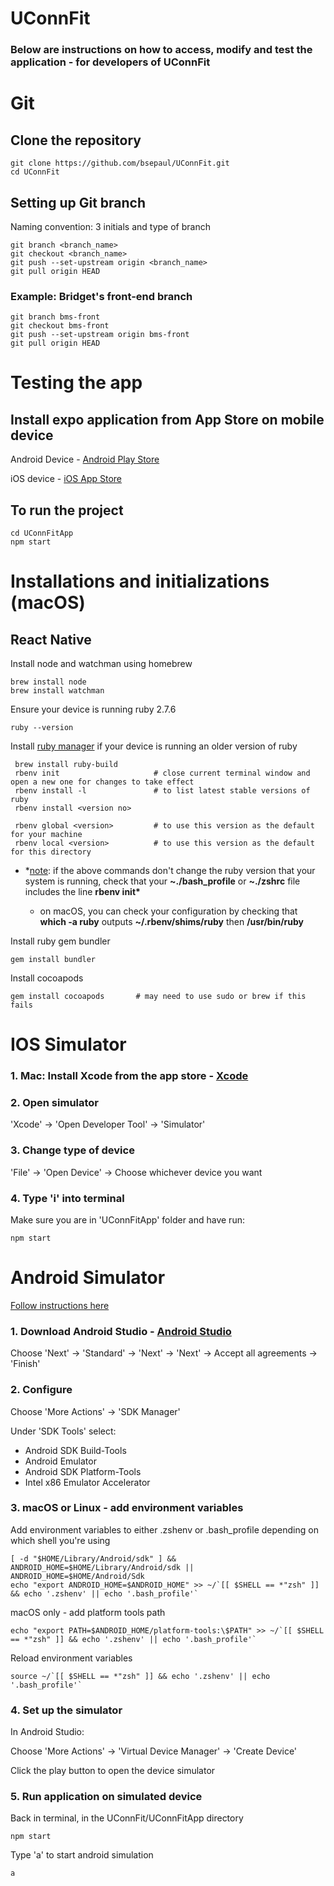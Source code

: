 # UConnFit

### Below are instructions on how to access, modify and test the application - for developers of UConnFit

# Git

## Clone the repository

    git clone https://github.com/bsepaul/UConnFit.git
    cd UConnFit

## Setting up Git branch

Naming convention: 3 initials and type of branch

    git branch <branch_name>
    git checkout <branch_name>
    git push --set-upstream origin <branch_name>
    git pull origin HEAD

### Example: Bridget's front-end branch

    git branch bms-front
    git checkout bms-front
    git push --set-upstream origin bms-front
    git pull origin HEAD

# Testing the app

## Install expo application from App Store on mobile device

Android Device - [Android Play Store](https://play.google.com/store/apps/details?id=host.exp.exponent)

iOS device - [iOS App Store](https://apps.apple.com/app/expo-go/id982107779)

## To run the project

    cd UConnFitApp
    npm start

# Installations and initializations (macOS)

## React Native

Install node and watchman using homebrew

    brew install node
    brew install watchman

Ensure your device is running ruby 2.7.6

    ruby --version

Install [ruby manager](https://github.com/rbenv/rbenv) if your device is running an older version of ruby

     brew install ruby-build
     rbenv init                     # close current terminal window and open a new one for changes to take effect
     rbenv install -l               # to list latest stable versions of ruby
     rbenv install <version no>

     rbenv global <version>         # to use this version as the default for your machine
     rbenv local <version>          # to use this version as the default for this directory

- \*[note](https://github.com/rbenv/rbenv/issues/939): if the above commands don't change the ruby version that your system is running, check that your **~./bash_profile** or **~./zshrc** file includes the line **rbenv init\***

  - on macOS, you can check your configuration by checking that **which -a ruby** outputs **~/.rbenv/shims/ruby** then **/usr/bin/ruby**

Install ruby gem bundler

    gem install bundler

Install cocoapods

    gem install cocoapods       # may need to use sudo or brew if this fails

# IOS Simulator

### 1. Mac: Install Xcode from the app store - [Xcode](https://apps.apple.com/us/app/xcode/id497799835?mt=12)

### 2. Open simulator

'Xcode' -> 'Open Developer Tool' -> 'Simulator'

### 3. Change type of device

'File' -> 'Open Device' -> Choose whichever device you want

### 4. Type 'i' into terminal

Make sure you are in 'UConnFitApp' folder and have run:

    npm start

# Android Simulator

[Follow instructions here](https://docs.expo.dev/workflow/android-studio-emulator/)

### 1. Download Android Studio - [Android Studio](https://developer.android.com/studio)

Choose 'Next' -> 'Standard' -> 'Next' -> 'Next' -> Accept all agreements -> 'Finish'

### 2. Configure

Choose 'More Actions' -> 'SDK Manager'

Under 'SDK Tools' select:

- Android SDK Build-Tools
- Android Emulator
- Android SDK Platform-Tools
- Intel x86 Emulator Accelerator

### 3. macOS or Linux - add environment variables

Add environment variables to either .zshenv or .bash_profile depending on which shell you're using

    [ -d "$HOME/Library/Android/sdk" ] && ANDROID_HOME=$HOME/Library/Android/sdk || ANDROID_HOME=$HOME/Android/Sdk
    echo "export ANDROID_HOME=$ANDROID_HOME" >> ~/`[[ $SHELL == *"zsh" ]] && echo '.zshenv' || echo '.bash_profile'`

macOS only - add platform tools path

    echo "export PATH=$ANDROID_HOME/platform-tools:\$PATH" >> ~/`[[ $SHELL == *"zsh" ]] && echo '.zshenv' || echo '.bash_profile'`

Reload environment variables

    source ~/`[[ $SHELL == *"zsh" ]] && echo '.zshenv' || echo '.bash_profile'`

### 4. Set up the simulator

In Android Studio:

Choose 'More Actions' -> 'Virtual Device Manager' -> 'Create Device'

Click the play button to open the device simulator

### 5. Run application on simulated device

Back in terminal, in the UConnFit/UConnFitApp directory

    npm start

Type 'a' to start android simulation

    a
